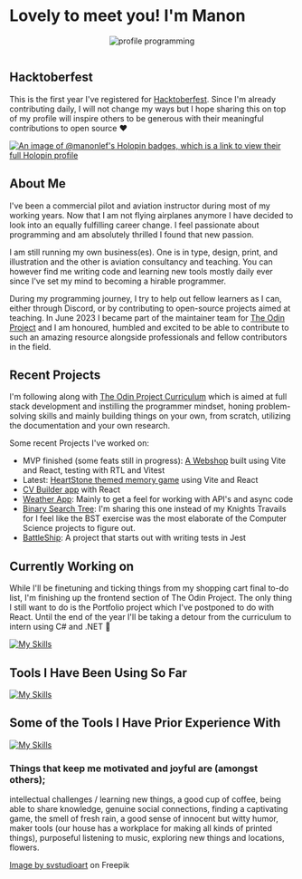 # Lovely to meet you! I'm Manon


<div align="center">
  
![profile programming](https://github.com/ManonLef/ManonLef/assets/81025586/768ad770-ad45-4453-ae8a-adbad1553923)

<img src="https://komarev.com/ghpvc/?username=ManonLef&style=flat&color=ff69b4" alt=""/>

</div>

## Hacktoberfest

This is the first year I've registered for [Hacktoberfest](https://hacktoberfest.com). Since I'm already contributing daily, I will not change my ways but I hope sharing this on top of my profile will inspire others to be generous with their meaningful contributions to open source ❤️

[![An image of @manonlef's Holopin badges, which is a link to view their full Holopin profile](https://holopin.me/manonlef)](https://holopin.io/@manonlef)

## About Me

I've been a commercial pilot and aviation instructor during most of my working years. Now that I am not flying airplanes anymore I have decided to look into an equally fulfilling career change. I feel passionate about programming and am absolutely thrilled I found that new passion.

I am still running my own business(es). One is in type, design, print, and illustration and the other is aviation consultancy and teaching. You can however find me writing code and learning new tools mostly daily ever since I've set my mind to becoming a hirable programmer. 

During my programming journey, I try to help out fellow learners as I can, either through Discord, or by contributing to open-source projects aimed at teaching. In June 2023 I became part of the maintainer team for [The Odin Project](https://github.com/TheOdinProject) and I am honoured, humbled and excited to be able to contribute to such an amazing resource alongside professionals and fellow contributors in the field.

## Recent Projects

I'm following along with [The Odin Project Curriculum](https://github.com/TheOdinProject/curriculum) which is aimed at full stack development and instilling the programmer mindset, honing problem-solving skills and mainly building things on your own, from scratch, utilizing the documentation and your own research. 

Some recent Projects I've worked on:
- MVP finished (some feats still in progress): [A Webshop](https://github.com/ManonLef/tdd-e-commerce) built using Vite and React, testing with RTL and Vitest
- Latest: [HeartStone themed memory game](https://github.com/ManonLef/memory-card) using Vite and React
- [CV Builder app](https://github.com/ManonLef/cv-app) with React
- [Weather App](https://github.com/ManonLef/weather-app): Mainly to get a feel for working with API's and async code
- [Binary Search Tree](https://github.com/ManonLef/bst): I'm sharing this one instead of my Knights Travails for I feel like the BST exercise was the most elaborate of the Computer Science projects to figure out.
- [BattleShip](https://github.com/ManonLef/battleship): A project that starts out with writing tests in Jest

## Currently Working on

While I'll be finetuning and ticking things from my shopping cart final to-do list, I'm finishing up the frontend section of The Odin Project. The only thing I still want to do is the Portfolio project which I've postponed to do with React. Until the end of the year I'll be taking a detour from the curriculum to intern using C# and .NET 🎉

[![My Skills](https://skillicons.dev/icons?i=react,vite,tailwind)](https://skillicons.dev)

## Tools I Have Been Using So Far

[![My Skills](https://skillicons.dev/icons?i=js,html,css,git,webpack,jest,github,vscode)](https://skillicons.dev)

## Some of the Tools I Have Prior Experience With

[![My Skills](https://skillicons.dev/icons?i=photoshop,illustrator,blender)](https://skillicons.dev)

### Things that keep me motivated and joyful are (amongst others);
intellectual challenges / learning new things, a good cup of coffee, being able to share knowledge, genuine social connections, finding a captivating game, the smell of fresh rain, a good sense of innocent but witty humor, maker tools (our house has a workplace for making all kinds of printed things), purposeful listening to music, exploring new things and locations, flowers.

<a href="https://www.freepik.com/free-vector/programmer-working-web-development-code-engineer-programming-python-php-java-script-computer_14723886.htm#query=female%20programmer&position=0&from_view=keyword&track=ais">Image by svstudioart</a> on Freepik

